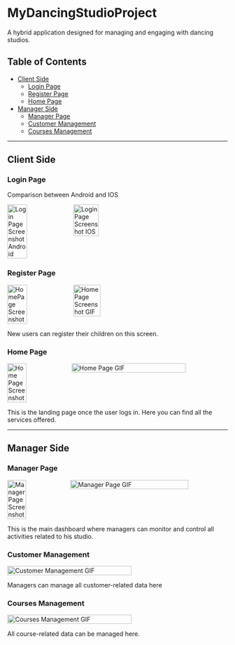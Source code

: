 # MyDancingStudioProject
A hybrid application designed for managing and engaging with dancing studios.

## Table of Contents
- [Client Side](#client-side)
  - [Login Page](#login-page)
  - [Register Page](#register-page)
  - [Home Page](#home-page)
- [Manager Side](#manager-side)
  - [Manager Page](#manager-page)
  - [Customer Management](#customer-management)
  - [Courses Management](#courses-management)

---

## Client Side

### Login Page
  Comparison between Android and IOS
<div style="display: flex;">
  <img src="./src/assets/images/android.png" alt="Login Page Screenshot Android" style="width: 30%;">
  <img src="./src/assets/images/iphone.png" alt="Login Page Screenshot IOS" style="width: 34%;">

</div>



### Register Page

<div style="display: flex;">
  <img src="./src/assets/images/home.png" alt="HomePage Screenshot" style="width: 30%;">
  <img src="./src/assets/images/home.gif" alt="HomePage Screenshot GIF" style="width:35%">

</div>

New users can register their children on this screen.

### Home Page

<div style="display: flex;">
  <img src="./src/assets/images/home.png" alt="Home Page Screenshot" style="width: 30%;">
  <img src="./src/assets/images/home.gif" alt="Home Page GIF" style="width: 73%;">
</div>

This is the landing page once the user logs in. Here you can find all the services offered.

---

## Manager Side

### Manager Page

<div style="display: flex;">
  <img src="./src/assets/images/manager.png" alt="Manager Page Screenshot" style="width: 30%;">
  <img src="./src/assets/images/manager.gif" alt="Manager Page GIF" style="width: 75%;">
</div>

This is the main dashboard where managers can monitor and control all activities related to his studio.

### Customer Management

<div style="display: flex;">
  <img src="./src/assets/images/customer_managment.gif" alt="Customer Management GIF" style="width: 75%;">
</div>

Managers can manage all customer-related data here

### Courses Management

<div style="display: flex;">
  <img src="./src/assets/images/course_managment.gif" alt="Courses Management GIF" style="width: 75%;">
</div>

All course-related data can be managed here.

